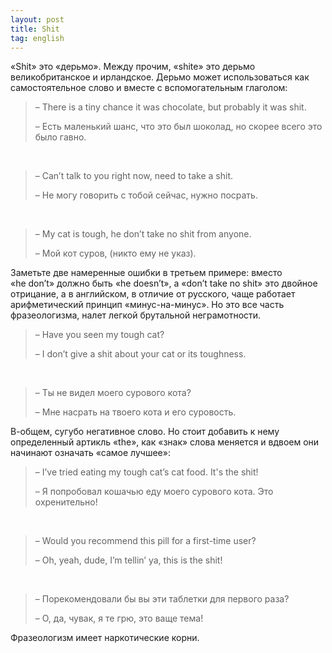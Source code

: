 ```yaml
---
layout: post
title: Shit
tag: english
---
```

«Shit» это «дерьмо». Между прочим, «shite» это дерьмо великобританское и ирландское. Дерьмо может использоваться как самостоятельное слово и вместе с вспомогательным глаголом:

> – There is a tiny chance it was chocolate, but probably it was shit.
>
> – Есть маленький шанс, что это был шоколад, но скорее всего это было гавно.

&nbsp;

> – Can’t talk to you right now, need to take a shit.
>
> – Не могу говорить с тобой сейчас, нужно посрать.

&nbsp;

> – My cat is tough, he don’t take no shit from anyone.
>
> – Мой кот суров, (никто ему не указ).

Заметьте две намеренные ошибки в третьем примере: вместо «he don’t» должно быть «he doesn’t», а «don’t take no shit» это двойное отрицание, а в английском, в отличие от русского, чаще работает арифметический принцип «минус-на-минус». Но это все часть фразеологизма, налет легкой брутальной неграмотности.

> – Have you seen my tough cat?
>
> – I don’t give a shit about your cat or its toughness.

&nbsp;

> – Ты не видел моего сурового кота?
>
> – Мне насрать на твоего кота и его суровость.

В-общем, сугубо негативное слово. Но стоит добавить к нему определенный артикль «the», как «знак» слова меняется и вдвоем они начинают означать «самое лучшее»:

> – I’ve tried eating my tough cat’s cat food. It's the shit!
>
> – Я попробовал кошачью еду моего сурового кота. Это охренительно!

&nbsp;

> – Would you recommend this pill for a first-time user?
>
> – Oh, yeah, dude, I’m tellin’ ya, this is the shit!

&nbsp;

> – Порекомендовали бы вы эти таблетки для первого раза?
>
> – О, да, чувак, я те грю, это ваще тема!

Фразеологизм имеет наркотические корни.
